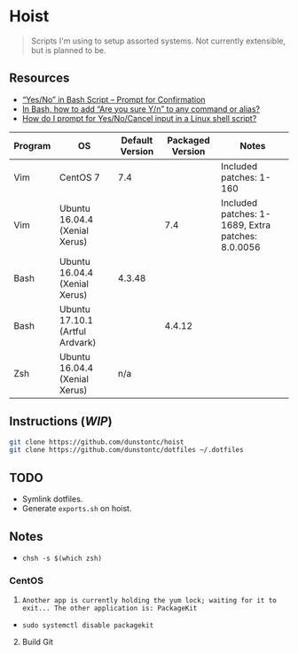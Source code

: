 # Hoist

> Scripts I'm using to setup assorted systems.
> Not currently extensible, but is planned to be.

## Resources
- [“Yes/No” in Bash Script – Prompt for Confirmation](https://www.shellhacks.com/yes-no-bash-script-prompt-confirmation/)
- [In Bash, how to add “Are you sure Y/n” to any command or alias?](https://stackoverflow.com/questions/3231804/in-bash-how-to-add-are-you-sure-y-n-to-any-command-or-alias)
- [How do I prompt for Yes/No/Cancel input in a Linux shell script?](https://stackoverflow.com/questions/226703/how-do-i-prompt-for-yes-no-cancel-input-in-a-linux-shell-script)


| Program | OS                              | Default Version | Packaged Version | Notes                                             |
|---------|---------------------------------|-----------------|------------------|---------------------------------------------------|
| Vim     | CentOS 7                        | 7.4             |                  | Included patches: 1-160                           |
| Vim     | Ubuntu 16.04.4 (Xenial Xerus)   |                 | 7.4              | Included patches: 1-1689, Extra patches: 8.0.0056 |
| Bash    | Ubuntu 16.04.4 (Xenial Xerus)   | 4.3.48          |                  |                                                   |
| Bash    | Ubuntu 17.10.1 (Artful Ardvark) |                 | 4.4.12           |                                                   |
| Zsh     | Ubuntu 16.04.4 (Xenial Xerus)   | n/a             |                  |                                                   |

## Instructions (*WIP*)
```sh
git clone https://github.com/dunstontc/hoist
git clone https://github.com/dunstontc/dotfiles ~/.dotfiles
```

## TODO
- Symlink dotfiles.
- Generate `exports.sh` on hoist.

## Notes
- `chsh -s $(which zsh)`

### CentOS
1. `Another app is currently holding the yum lock; waiting for it to exit... The other application is: PackageKit`
  - `sudo systemctl disable packagekit`
2. Build Git

